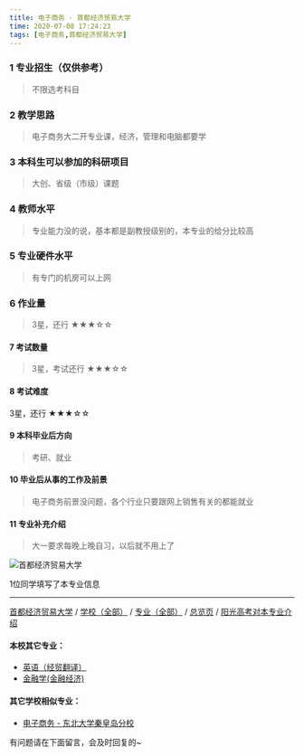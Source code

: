 ```yaml
---
title: 电子商务 - 首都经济贸易大学
time: 2020-07-08 17:24:23
tags: [电子商务,首都经济贸易大学]
---
```

### 1 专业招生（仅供参考）  
> 不限选考科目 


### 2 教学思路
> 电子商务大二开专业课，经济，管理和电脑都要学


### 3 本科生可以参加的科研项目
>  大创、省级（市级）课题


### 4 教师水平
> 专业能力没的说，基本都是副教授级别的，本专业的给分比较高


### 5 专业硬件水平
> 有专门的机房可以上网


### 6 作业量
>3星，还行
★★★☆☆


#### 7 考试数量
>3星，考试还行
★★★☆☆


#### 8 考试难度
> 
3星，还行
★★★☆☆


#### 9 本科毕业后方向
> 考研、就业


#### 10 毕业后从事的工作及前景
> 电子商务前景没问题，各个行业只要跟网上销售有关的都能就业


#### 11 专业补充介绍
> 大一要求每晚上晚自习，以后就不用上了


![首都经济贸易大学](http://upload-images.jianshu.io/upload_images/6206192-4743485376342879.jpeg?imageMogr2/auto-orient/strip%7CimageView2/2/w/1240)

1位同学填写了本专业信息
***
[首都经济贸易大学](https://univgo.github.io/2020/07/08/首都经济贸易大学) / [学校（全部）](https://univgo.github.io/2020/07/08/3efa6bcca419) / [专业（全部）](https://univgo.github.io/2020/07/08/2d4c6d3552c2) / [总览页](https://univgo.github.io/2020/07/08/445daeb4fa00) / [阳光高考对本专业介绍](http://gaokao.chsi.com.cn/sch/zyk/view.do?schId=73394642&specId=73385308)
#### 本校其它专业：
- [英语（经贸翻译）](https://univgo.github.io/2020/07/08/f125c53d8ec3)
- [金融学(金融经济)](https://univgo.github.io/2020/07/08/532718bf9782)

#### 其它学校相似专业：
- [电子商务 - 东北大学秦皇岛分校](https://univgo.github.io/2020/07/08/440765f2fcae)

有问题请在下面留言，会及时回复的~